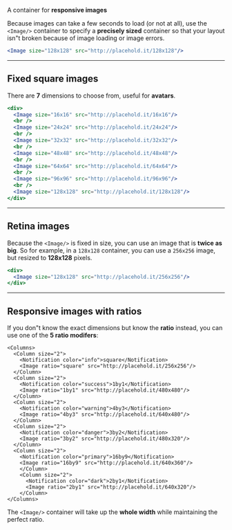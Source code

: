 A container for **responsive images**

Because images can take a few seconds to load (or not at all), use the `<Image/>` container to specify a **precisely sized** container so that your layout isn"t broken because of image loading or image errors.

```jsx
<Image size="128x128" src="http://placehold.it/128x128"/>
```

-------------

## Fixed square images

There are **7** dimensions to choose from, useful for **avatars**.

```jsx
<div>
  <Image size="16x16" src="http://placehold.it/16x16"/>
  <br />
  <Image size="24x24" src="http://placehold.it/24x24"/>
  <br />
  <Image size="32x32" src="http://placehold.it/32x32"/>
  <br />
  <Image size="48x48" src="http://placehold.it/48x48"/>
  <br />
  <Image size="64x64" src="http://placehold.it/64x64"/>
  <br />
  <Image size="96x96" src="http://placehold.it/96x96"/>
  <br />
  <Image size="128x128" src="http://placehold.it/128x128"/>
</div>
```

-------------

## Retina images

Because the `<Image/>` is fixed in size, you can use an image that is **twice as big**. So for example, in a `128x128` container, you can use a `256x256` image, but resized to **128x128** pixels.

```jsx
<div>
  <Image size="128x128" src="http://placehold.it/256x256"/>
</div>
```

-------------

## Responsive images with ratios

If you don"t know the exact dimensions but know the **ratio** instead, you can use one of the **5 ratio modifers**:

```jsx|span-4
<Columns>
  <Column size="2">
    <Notification color="info">square</Notification>
    <Image ratio="square" src="http://placehold.it/256x256"/>
  </Column>
  <Column size="2">
    <Notification color="success">1by1</Notification>
    <Image ratio="1by1" src="http://placehold.it/480x480"/>
  </Column>
  <Column size="2">
    <Notification color="warning">4by3</Notification>
    <Image ratio="4by3" src="http://placehold.it/640x480"/>
  </Column>
  <Column size="2">
    <Notification color="danger">3by2</Notification>
    <Image ratio="3by2" src="http://placehold.it/480x320"/>
  </Column>
  <Column size="2">
    <Notification color="primary">16by9</Notification>
    <Image ratio="16by9" src="http://placehold.it/640x360"/>
    </Column>
    <Column size="2">
      <Notification color="dark">2by1</Notification>
      <Image ratio="2by1" src="http://placehold.it/640x320"/>
    </Column>
</Columns>
```

The `<Image/>` container will take up the **whole width** while maintaining the perfect ratio.
